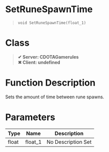 # SetRuneSpawnTime
> `void SetRuneSpawnTime(float_1)`
# Class
> __✔ Server: CDOTAGamerules__  
> __✖ Client: undefined__  
# Function Description
Sets the amount of time between rune spawns.
# Parameters
Type|Name|Description
--|--|--
float|float_1|No Description Set

